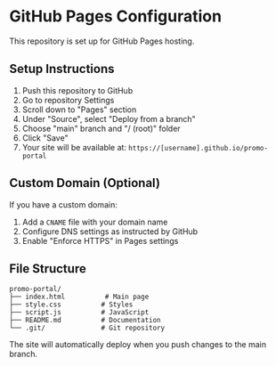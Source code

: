 # GitHub Pages Configuration

This repository is set up for GitHub Pages hosting.

## Setup Instructions

1. Push this repository to GitHub
2. Go to repository Settings
3. Scroll down to "Pages" section
4. Under "Source", select "Deploy from a branch"
5. Choose "main" branch and "/ (root)" folder
6. Click "Save"
7. Your site will be available at: `https://[username].github.io/promo-portal`

## Custom Domain (Optional)

If you have a custom domain:
1. Add a `CNAME` file with your domain name
2. Configure DNS settings as instructed by GitHub
3. Enable "Enforce HTTPS" in Pages settings

## File Structure

```
promo-portal/
├── index.html          # Main page
├── style.css          # Styles
├── script.js          # JavaScript
├── README.md          # Documentation
└── .git/              # Git repository
```

The site will automatically deploy when you push changes to the main branch.
